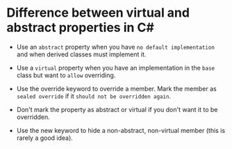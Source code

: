 # Difference between virtual and abstract properties in C#




- Use an `abstract` property when you have  `no default implementation` and when derived classes must implement it.

- Use a `virtual` property when you have an implementation in the `base` class but want to `allow` overriding.

- Use the override keyword to override a member. Mark the member as `sealed override` if it `should not be overridden again`.

- Don't mark the property as abstract or virtual if you don't want it to be overridden.

- Use the new keyword to hide a non-abstract, non-virtual member (this is rarely a good idea).